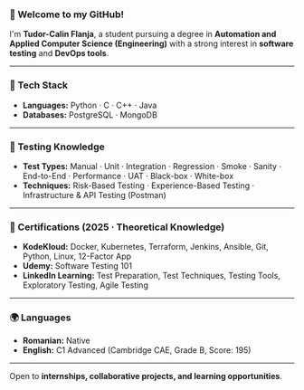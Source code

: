 ### 👋 Welcome to my GitHub!

I'm **Tudor-Calin Flanja**, a student pursuing a degree in **Automation and Applied Computer Science (Engineering)** with a strong interest in **software testing** and **DevOps tools**.

---

### 🔧 Tech Stack

- **Languages:** Python · C · C++ · Java  
- **Databases:** PostgreSQL · MongoDB  

---

### 🧪 Testing Knowledge

- **Test Types:** Manual · Unit · Integration · Regression · Smoke · Sanity · End-to-End · Performance · UAT · Black-box · White-box  
- **Techniques:** Risk-Based Testing · Experience-Based Testing · Infrastructure & API Testing (Postman)   

---

### 📜 Certifications (2025 · Theoretical Knowledge)

- **KodeKloud:** Docker, Kubernetes, Terraform, Jenkins, Ansible, Git, Python, Linux, 12-Factor App  
- **Udemy:** Software Testing 101  
- **LinkedIn Learning:** Test Preparation, Test Techniques, Testing Tools, Exploratory Testing, Agile Testing
  
---

### 🌍 Languages

- **Romanian:** Native  
- **English:** C1 Advanced (Cambridge CAE, Grade B, Score: 195)

---

Open to **internships, collaborative projects, and learning opportunities**.
